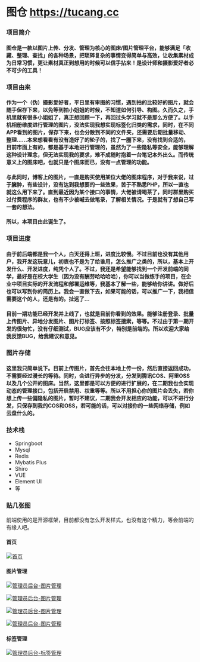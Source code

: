 # 图仓 https://tucang.cc

### 项目简介

#### 图仓是一款以图片上传、分发、管理为核心的图床/图片管理平台，能够满足「收藏、整理、查找」的各种场景，把琐碎复杂的事情变得简单与高效，让收集素材成为⽇常习惯，更让素材真正到想用的时候可以信手拈来！是设计师和摄影爱好者必不可少的工具！

### 项目由来

#### 作为一个（伪）摄影爱好者，平日里有审图的习惯，遇到拍的比较好的图片，就会随手保存下来，以免等到拍小姐姐的时候，不知道如何引导、构图。久而久之，手机里就有很多小姐姐了，真正想回顾一下，再回过头学习就不是那么方便了。以手机相册维度进行管理的图片，没法实现我想实现标签化归类的需求，同时，在不同APP看到的图片，保存下来，也会分散到不同的文件夹，还需要后期批量移动、整理......本来想看看有没有造好了的轮子的，找了一圈下来，没有找到合适的，目前市面上有的，都是基于本地进行管理的，虽然为了一些隐私等安全，能够理解这种设计理念，但无法实现我的要求，难不成随时抱着一台笔记本外出么。而传统意义上的图床吧，也就只是个图床而已，没有一点管理的功能。
#### 与此同时，博客上的图片，一直是购买使用某位大佬的图床程序，对于我来说，过于臃肿，有些设计，没有达到我想要的一些效果，苦于不熟悉PHP，所以一直也就这么用下来了。直到最近因为某个接口的事情，大佬被请喝茶了，同时群里购买过付费程序的群友，也有不少被喊去做笔录，了解相关情况。于是就有了想自己写一套的想法。
#### 所以，本项目由此诞生了。

### 项目进度

#### 由于前后端都是我一个人，白天还得上班，进度比较慢。不过目前也没有其他用户，我开发这玩意儿，初衷也不是为了给谁用，怎么推广之类的，所以，基本上开发什么、开发进度，纯凭个人了。不过，我还是希望能够找到一个开发前端的同学，最好是在校大学生（因为没有酬劳哈哈哈哈），你可以当做练手的项目，在企业中项目实际的开发流程和部署运维等，我基本了解一些，能够给你讲讲。做好后也可以写到你的简历上。我会一直做下去，如果可能的话，可以推广一下，我相信需要这个的人，还是有的。扯远了...
#### 目前一期功能已经开发并上线了，也就是目前你看到的效果。能够注册登录、批量上传图片、异地分发图片、图片打标签、按照标签搜索，等等。不过由于第一期开发的很匆忙，没有仔细测试，BUG应该有不少，特别是前端的。所以欢迎大家给我反馈BUG，给我建议和意见。

### 图片存储

#### 这里我只简单说下。目前上传图片，首先会往本地上传一份，然后直接返回成功，不需要经过漫长的等待。同时，会进行异步的分发，分发到腾讯COS、阿里OSS以及几个公开的图床。当然，这里都是可以方便的进行扩展的，在二期我也会实现动态的管理接口，包括开启禁用、权重等等。所以不用担心你的图片会丢失，若你想上传一些偏隐私的图片，暂时不建议，二期我会开发相应的功能，可以不进行分发，只保存到我的COS和OSS，若可能的话，可以对接你的一些网络存储，例如云盘什么的。

### 技术栈

- Springboot
- Mysql
- Redis
- Mybatis Plus
- Shiro
- VUE
- Element UI
- 等

### 贴几张图

前端使用的是开源框架，目前都没有怎么开发样式，也没有这个精力，等会前端的有缘人吧。

#### 首页
[![首页](https://tucang.cc/api/image/show/fa54ef36e536ec80c4f4f13ebc2ce437 "首页")](https://tucang.cc "首页")

#### 图片管理
[![管理员后台-图片管理](https://tucang.cc/api/image/show/90aa5710e3662d1adb55eef4f9759c24 "管理员后台-图片管理")](https://tucang.cc "管理员后台-图片管理")

[![管理员后台-图片管理](https://tucang.cc/api/image/show/363a56a028ce392d4467ca01fbdb30df "管理员后台-图片管理")](https://tucang.cc "管理员后台-图片管理")

[![管理员后台-图片管理](https://tucang.cc/api/image/show/a077af0d2e8f7ae184fcf30a6d6fb562 "管理员后台-图片管理")](https://tucang.cc "管理员后台-图片管理")

[![管理员后台-图片管理](https://tucang.cc/api/image/show/058f1f13ded430712ef5f5af59193f1a "管理员后台-图片管理")](https://tucang.cc "管理员后台-图片管理")

#### 标签管理

[![管理员后台-标签管理](https://tucang.cc/api/image/show/844e46034ca58b3a08ee61c0a7ad016f "管理员后台-标签管理")](https://tucang.cc "管理员后台-标签管理")
